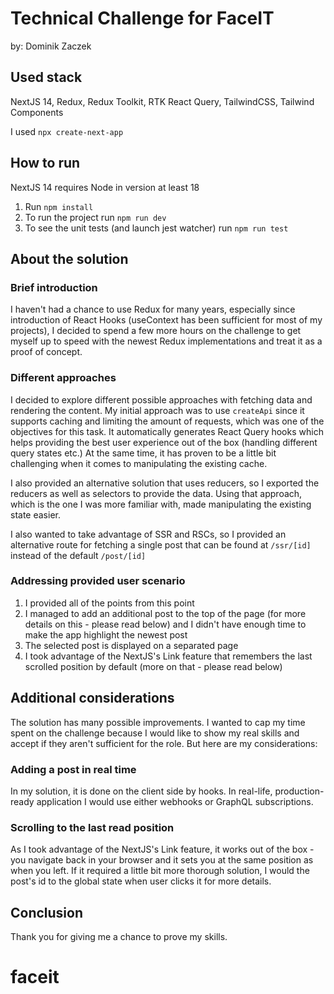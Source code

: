 # Technical Challenge for FaceIT
by: Dominik Zaczek

## Used stack
NextJS 14, Redux, Redux Toolkit, RTK React Query, TailwindCSS, Tailwind Components

I used `npx create-next-app`

## How to run
NextJS 14 requires Node in version at least 18
 1. Run `npm install`
 2. To run the project run `npm run dev`
 3. To see the unit tests (and launch jest watcher) run `npm run test`

## About the solution

### Brief introduction
I haven't had a chance to use Redux for many years, especially since introduction of React Hooks (useContext has been sufficient for most of my projects), I decided to spend a few more hours on the challenge to get myself up to speed with the newest Redux implementations and treat it as a proof of concept. 

### Different approaches
I decided to explore different possible approaches with fetching data and rendering the content. My initial approach was to use `createApi` since it supports caching and limiting the amount of requests, which was one of the objectives for this task. It automatically generates React Query hooks which helps providing the best user experience out of the box (handling different query states etc.) At the same time, it has proven to be a little bit challenging when it comes to manipulating the existing cache.

I also provided an alternative solution that uses reducers, so I exported the reducers as well as selectors to provide the data. Using that approach, which is the one I was more familiar with, made manipulating the existing state easier. 

I also wanted to take advantage of SSR and RSCs, so I provided an alternative route for fetching a single post that can be found at `/ssr/[id]` instead of the default `/post/[id]`

### Addressing provided user scenario
1. I provided all of the points from this point
2. I managed to add an additional post to the top of the page (for more details on this - please read below) and I didn't have enough time to make the app highlight the newest post
3. The selected post is displayed on a separated page
4. I took advantage of the NextJS's Link feature that remembers the last scrolled position by default (more on that - please read below)

## Additional considerations
The solution has many possible improvements. I wanted to cap my time spent on the challenge because I would like to show my real skills and accept if they aren't sufficient for the role. But here are my considerations:

### Adding a post in real time
In my solution, it is done on the client side by hooks. In real-life, production-ready application I would use either webhooks or GraphQL subscriptions. 

### Scrolling to the last read position
As I took advantage of the NextJS's Link feature, it works out of the box - you navigate back in your browser and it sets you at the same position as when you left. If it required a little bit more thorough solution, I would the post's id to the global state when user clicks it for more details. 

## Conclusion
Thank you for giving me a chance to prove my skills. 

# faceit
